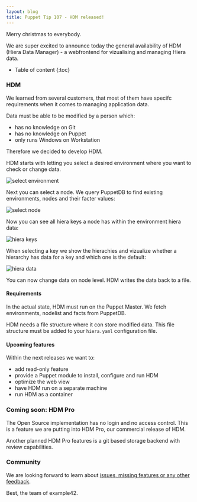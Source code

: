```yaml
---
layout: blog
title: Puppet Tip 107 - HDM released!
---
```


Merry christmas to everybody.

We are super excited to announce today the general availability of HDM (Hiera Data Manager) - a webfrontend for vizualising and managing Hiera data.

* Table of content
{:toc}

### HDM

We learned from several customers, that most of them have specifc requirements when it comes to managing application data.

Data must be able to be modified by a person which:
- has no knowledge on Git
- has no knowledge on Puppet
- only runs Windows on Workstation

Therefore we decided to develop HDM.

HDM starts with letting you select a desired environment where you want to check or change data.

![select environment](_hdm/image1_select_env.png)

Next you can select a node. We query PuppetDB to find existing environments, nodes and their facter values:

![select node](_hdm/image2_select_node.png)

Now you can see all hiera keys a node has within the environment hiera data:

![hiera keys](_hdm/image3_see_keys.png)

When selecting a key we show the hierachies and vizualize whether a hierarchy has data for a key and which one is the default:

![hiera data](_hdm/image4_see_data.png)

You can now change data on node level.
HDM writes the data back to a file.

#### Requirements

In the actual state, HDM must run on the Puppet Master.
We fetch environments, nodelist and facts from PuppetDB.

HDM needs a file structure where it con store modified data.
This file structure must be added to your `hiera.yaml` configuration file.

#### Upcoming features

Within the next releases we want to:
- add read-only feature
- provide a Puppet module to install, configure and run HDM
- optimize the web view
- have HDM run on a separate machine
- run HDM as a container


### Coming soon: HDM Pro

The Open Source implementation has no login and no access control.
This is a feature we are putting into HDM Pro, our commercial release of HDM.

Another planned HDM Pro features is a git based storage backend with review capabilities.

### Community

We are looking forward to learn about [issues, missing features or any other feedback](https://github.com/example42/hdm/issues/).

Best,
the team of example42.

